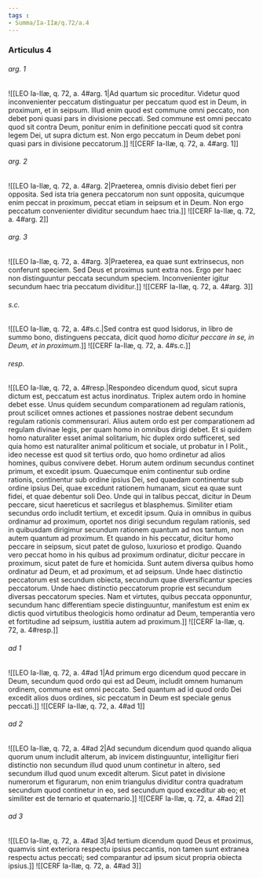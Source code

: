 ```yaml
---
tags : 
- Summa/Ia-IIæ/q.72/a.4
---
```


### Articulus 4

###### arg. 1
![[LEO Ia-IIæ, q. 72, a. 4#arg. 1|Ad quartum sic proceditur. Videtur quod inconvenienter peccatum distinguatur per peccatum quod est in Deum, in proximum, et in seipsum. Illud enim quod est commune omni peccato, non debet poni quasi pars in divisione peccati. Sed commune est omni peccato quod sit contra Deum, ponitur enim in definitione peccati quod sit contra legem Dei, ut supra dictum est. Non ergo peccatum in Deum debet poni quasi pars in divisione peccatorum.]]
![[CERF Ia-IIæ, q. 72, a. 4#arg. 1]]

###### arg. 2
![[LEO Ia-IIæ, q. 72, a. 4#arg. 2|Praeterea, omnis divisio debet fieri per opposita. Sed ista tria genera peccatorum non sunt opposita, quicumque enim peccat in proximum, peccat etiam in seipsum et in Deum. Non ergo peccatum convenienter dividitur secundum haec tria.]]
![[CERF Ia-IIæ, q. 72, a. 4#arg. 2]]

###### arg. 3
![[LEO Ia-IIæ, q. 72, a. 4#arg. 3|Praeterea, ea quae sunt extrinsecus, non conferunt speciem. Sed Deus et proximus sunt extra nos. Ergo per haec non distinguuntur peccata secundum speciem. Inconvenienter igitur secundum haec tria peccatum dividitur.]]
![[CERF Ia-IIæ, q. 72, a. 4#arg. 3]]

###### s.c.
![[LEO Ia-IIæ, q. 72, a. 4#s.c.|Sed contra est quod Isidorus, in libro de summo bono, distinguens peccata, dicit quod *homo dicitur peccare in se, in Deum, et in proximum*.]]
![[CERF Ia-IIæ, q. 72, a. 4#s.c.]]

###### resp.
![[LEO Ia-IIæ, q. 72, a. 4#resp.|Respondeo dicendum quod, sicut supra dictum est, peccatum est actus inordinatus. Triplex autem ordo in homine debet esse. Unus quidem secundum comparationem ad regulam rationis, prout scilicet omnes actiones et passiones nostrae debent secundum regulam rationis commensurari. Alius autem ordo est per comparationem ad regulam divinae legis, per quam homo in omnibus dirigi debet. Et si quidem homo naturaliter esset animal solitarium, hic duplex ordo sufficeret, sed quia homo est naturaliter animal politicum et sociale, ut probatur in I Polit., ideo necesse est quod sit tertius ordo, quo homo ordinetur ad alios homines, quibus convivere debet. Horum autem ordinum secundus continet primum, et excedit ipsum. Quaecumque enim continentur sub ordine rationis, continentur sub ordine ipsius Dei, sed quaedam continentur sub ordine ipsius Dei, quae excedunt rationem humanam, sicut ea quae sunt fidei, et quae debentur soli Deo. Unde qui in talibus peccat, dicitur in Deum peccare, sicut haereticus et sacrilegus et blasphemus. Similiter etiam secundus ordo includit tertium, et excedit ipsum. Quia in omnibus in quibus ordinamur ad proximum, oportet nos dirigi secundum regulam rationis, sed in quibusdam dirigimur secundum rationem quantum ad nos tantum, non autem quantum ad proximum. Et quando in his peccatur, dicitur homo peccare in seipsum, sicut patet de guloso, luxurioso et prodigo. Quando vero peccat homo in his quibus ad proximum ordinatur, dicitur peccare in proximum, sicut patet de fure et homicida. Sunt autem diversa quibus homo ordinatur ad Deum, et ad proximum, et ad seipsum. Unde haec distinctio peccatorum est secundum obiecta, secundum quae diversificantur species peccatorum. Unde haec distinctio peccatorum proprie est secundum diversas peccatorum species. Nam et virtutes, quibus peccata opponuntur, secundum hanc differentiam specie distinguuntur, manifestum est enim ex dictis quod virtutibus theologicis homo ordinatur ad Deum, temperantia vero et fortitudine ad seipsum, iustitia autem ad proximum.]]
![[CERF Ia-IIæ, q. 72, a. 4#resp.]]

###### ad 1
![[LEO Ia-IIæ, q. 72, a. 4#ad 1|Ad primum ergo dicendum quod peccare in Deum, secundum quod ordo qui est ad Deum, includit omnem humanum ordinem, commune est omni peccato. Sed quantum ad id quod ordo Dei excedit alios duos ordines, sic peccatum in Deum est speciale genus peccati.]]
![[CERF Ia-IIæ, q. 72, a. 4#ad 1]]

###### ad 2
![[LEO Ia-IIæ, q. 72, a. 4#ad 2|Ad secundum dicendum quod quando aliqua quorum unum includit alterum, ab invicem distinguuntur, intelligitur fieri distinctio non secundum illud quod unum continetur in altero, sed secundum illud quod unum excedit alterum. Sicut patet in divisione numerorum et figurarum, non enim triangulus dividitur contra quadratum secundum quod continetur in eo, sed secundum quod exceditur ab eo; et similiter est de ternario et quaternario.]]
![[CERF Ia-IIæ, q. 72, a. 4#ad 2]]

###### ad 3
![[LEO Ia-IIæ, q. 72, a. 4#ad 3|Ad tertium dicendum quod Deus et proximus, quamvis sint exteriora respectu ipsius peccantis, non tamen sunt extranea respectu actus peccati; sed comparantur ad ipsum sicut propria obiecta ipsius.]]
![[CERF Ia-IIæ, q. 72, a. 4#ad 3]]

